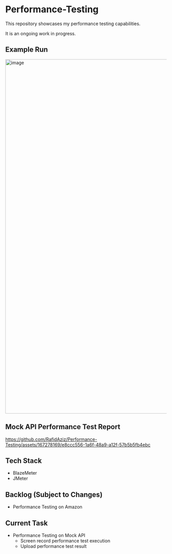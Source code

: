 # Performance-Testing
This repository showcases my performance testing capabilities.

It is an ongoing work in progress.

## Example Run

<img width="1107" alt="image" src="https://github.com/RafidAziz/Performance-Testing/assets/167278169/57b66016-acc5-454b-9285-255f6b5887ed">

## Mock API Performance Test Report

https://github.com/RafidAziz/Performance-Testing/assets/167278169/e8ccc556-1a6f-48a9-a12f-57b5b5fb4ebc



## Tech Stack
- BlazeMeter
- JMeter

## Backlog (Subject to Changes)
- Performance Testing on Amazon

## Current Task
- Performance Testing on Mock API
  - Screen record performance test execution
  - Upload performance test result
